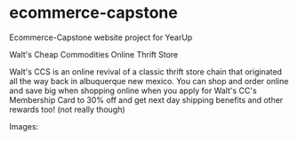 # ecommerce-capstone
Ecommerce-Capstone website project for YearUp

Walt's Cheap Commodities Online Thrift Store

Walt's CCS is an online revival of a classic thrift store chain that originated all the way back in albuquerque new mexico. You can shop and order online and save big when shopping online when you apply for Walt's CC's Membership Card to 30% off and get next day shipping benefits and other rewards too! (not really though)

Images:
